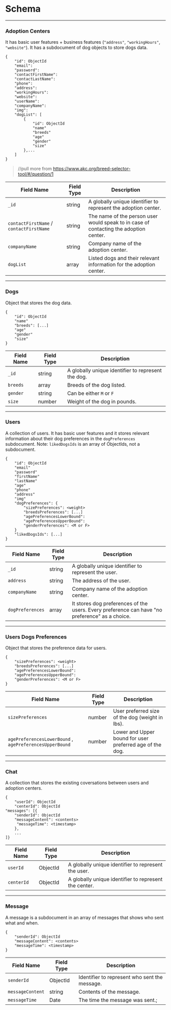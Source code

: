 # Schema
---
### Adoption Centers

It has basic user features + business features (`"address"`, `"workingHours"`, `"website"`). It has a subdocument of dog objects to store dogs data.

```
{
    "id": ObjectId
    "email":
    "password":
    "contactFirstName":
    "contactLastName":
    "phone":
    "address":
    "workingHours":
    "website":
    "userName":
    "companyName":
    "img":
    "dogList": [ 
        {
            "id": ObjectId
            "name"
            "breeds"
            "age"
            "gender"
            "size"
        },...
    ]
}

```
> //pull more from https://www.akc.org/breed-selector-tool/#/question/1

| Field Name  | Field Type  | Description |
| ----------- | ----------- |-------------|
| `_id`       | string      | A globally unique identifier to represent the adoption center. |
| `contactFirstName` / `contactFirstName` | string | The name of the person user would speak to in case of contacting the adoption center.
|`companyName`| string      | Company name of the adoption center.
|`dogList`    | array       | Listed dogs and their relevant information for the adoption center.
---
### Dogs

Object that stores the dog data.

```
{
    "id": ObjectId
    "name"
    "breeds": [...]
    "age"
    "gender"
    "size"
}
```

| Field Name  | Field Type  | Description |
| ----------- | ----------- |-------------|
| `_id`       | string      | A globally unique identifier to represent the dog. |
| `breeds`    | array       | Breeds of the dog listed.|
| `gender`    | string      | Can be either `M` or `F`|
| `size`      | number      | Weight of the dog in pounds.|

---
### Users

A collection of users. It has basic user features and it stores relevant information about their dog preferences in the `dogPreferences` subdocument. Note: `likedDogsIds` is an array of ObjectIds, not a subdocument.

```
{
    "id": ObjectId
    "email"
    "password"
    "firstName"
    "lastName"
    "age"
    "phone"
    "address"
    "img"
    "dogPreferences": { 
        "sizePreferences": <weight>
        "breedsPreferences": [...]
        "agePreferencesLowerBound":
        "agePreferencesUpperBound": 
        "genderPreferences": <M or F>
    }
    "likedDogsIds": [...]
}
```
| Field Name  | Field Type  | Description |
| ----------- | ----------- |-------------|
| `_id`       | string      | A globally unique identifier to represent the user. 
| `address`   | string      | The address of the user.
|`companyName`| string      | Company name of the adoption center.
|`dogPreferences`    | array       | It stores dog preferences of the users. Every preference can have "no preference" as a choice.

---
### Users Dogs Preferences

Object that stores the preference data for users.

```
{
    "sizePreferences": <weight>
    "breedsPreferences": [...]
    "agePreferencesLowerBound":
    "agePreferencesUpperBound": 
    "genderPreferences": <M or F>
}
```
| Field Name  | Field Type  | Description |
| ----------- | ----------- |-------------|
| `sizePreferences`       | number     | User preferred size of the dog (weight in lbs). 
| `agePreferencesLowerBound` , `agePreferencesUpperBound` | number    | Lower and Upper bound for user preferred age of the dog.
---
### Chat

A collection that stores the existing coversations between users and adoption centers.
```
{ 
    "userId": ObjectId
    "centerId": ObjectId
"messages": [{
    "senderId": ObjectId
    "messageContent": <contents>
     "messageTime": <timestamp>
    },
    ...
]}
```
| Field Name  | Field Type  | Description |
| ----------- | ----------- |-------------|
| `userId`    |  ObjectId   | A globally unique identifier to represent the user. 
| `centerId`  |  ObjectId   | A globally unique identifier to represent the center.
---
### Message

A message is a subdocument in an array of messages that shows who sent what and when.
```
{ 
    "senderId": ObjectId
    "messageContent": <contents>
    "messageTime": <timestamp>
}
```
| Field Name  | Field Type  | Description |
| ----------- | ----------- |-------------|
| `senderId`  |  ObjectId   | Identifier to represent who sent the message.
| `messageContent`  |  string   | Contents of the message.
| `messageTime` | Date | The time the message was sent.;